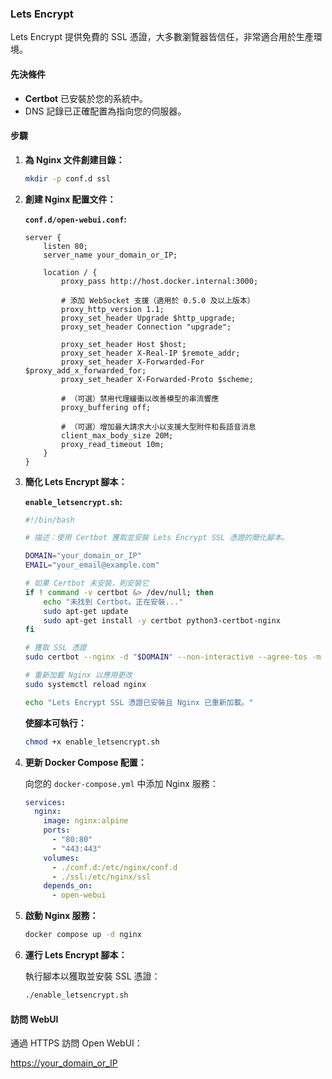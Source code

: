 ### Lets Encrypt

Lets Encrypt 提供免費的 SSL 憑證，大多數瀏覽器皆信任，非常適合用於生產環境。

#### 先決條件

- **Certbot** 已安裝於您的系統中。
- DNS 記錄已正確配置為指向您的伺服器。

#### 步驟

1. **為 Nginx 文件創建目錄：**

    ```bash
    mkdir -p conf.d ssl
    ```

2. **創建 Nginx 配置文件：**

    **`conf.d/open-webui.conf`:**

    ```nginx
    server {
        listen 80;
        server_name your_domain_or_IP;

        location / {
            proxy_pass http://host.docker.internal:3000;
    
            # 添加 WebSocket 支援（適用於 0.5.0 及以上版本）
            proxy_http_version 1.1;
            proxy_set_header Upgrade $http_upgrade;
            proxy_set_header Connection "upgrade";

            proxy_set_header Host $host;
            proxy_set_header X-Real-IP $remote_addr;
            proxy_set_header X-Forwarded-For $proxy_add_x_forwarded_for;
            proxy_set_header X-Forwarded-Proto $scheme;

            # （可選）禁用代理緩衝以改善模型的串流響應
            proxy_buffering off;

            # （可選）增加最大請求大小以支援大型附件和長語音消息
            client_max_body_size 20M;
            proxy_read_timeout 10m;
        }
    }
    ```

3. **簡化 Lets Encrypt 腳本：**

    **`enable_letsencrypt.sh`:**

    ```bash
    #!/bin/bash

    # 描述：使用 Certbot 獲取並安裝 Lets Encrypt SSL 憑證的簡化腳本。

    DOMAIN="your_domain_or_IP"
    EMAIL="your_email@example.com"

    # 如果 Certbot 未安裝，則安裝它
    if ! command -v certbot &> /dev/null; then
        echo "未找到 Certbot。正在安裝..."
        sudo apt-get update
        sudo apt-get install -y certbot python3-certbot-nginx
    fi

    # 獲取 SSL 憑證
    sudo certbot --nginx -d "$DOMAIN" --non-interactive --agree-tos -m "$EMAIL"

    # 重新加載 Nginx 以應用更改
    sudo systemctl reload nginx

    echo "Lets Encrypt SSL 憑證已安裝且 Nginx 已重新加載。"
    ```

    **使腳本可執行：**

    ```bash
    chmod +x enable_letsencrypt.sh
    ```

4. **更新 Docker Compose 配置：**

    向您的 `docker-compose.yml` 中添加 Nginx 服務：

    ```yaml
    services:
      nginx:
        image: nginx:alpine
        ports:
          - "80:80"
          - "443:443"
        volumes:
          - ./conf.d:/etc/nginx/conf.d
          - ./ssl:/etc/nginx/ssl
        depends_on:
          - open-webui
    ```

5. **啟動 Nginx 服務：**

    ```bash
    docker compose up -d nginx
    ```

6. **運行 Lets Encrypt 腳本：**

    執行腳本以獲取並安裝 SSL 憑證：

    ```bash
    ./enable_letsencrypt.sh
    ```

#### 訪問 WebUI

通過 HTTPS 訪問 Open WebUI：

[https://your_domain_or_IP](https://your_domain_or_IP)
